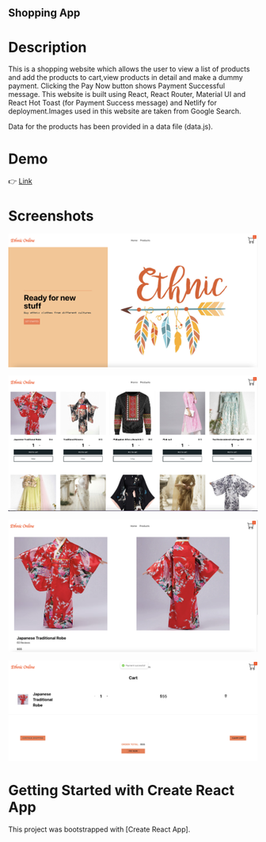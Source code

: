 ## Shopping App

# Description

This is a shopping website which allows the user to view a list of products and add the products to cart,view products in detail and make a dummy payment. Clicking the Pay Now button shows Payment Successful message. This website is built using React, React Router, Material UI and React Hot Toast (for Payment Success message) and Netlify for deployment.Images used in this website are taken from Google Search.

Data for the products has been provided in a data file (data.js).

# Demo

👉 [Link](https://phenomenal-tartufo-d1cd04.netlify.app/)

# Screenshots

![Home](/my-shopping-app/public/HomePage.png)

![Products](/my-shopping-app/public/ProductList.png)

![ProductInfo](/my-shopping-app/public/ProductDetails.png)

![Cart](/my-shopping-app/public/Cart.png)

# Getting Started with Create React App

This project was bootstrapped with [Create React App].
